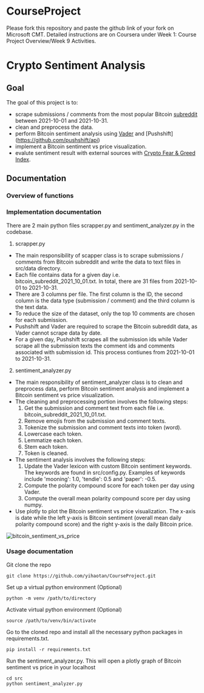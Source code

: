 # CourseProject

Please fork this repository and paste the github link of your fork on Microsoft CMT. Detailed instructions are on Coursera under Week 1: Course Project Overview/Week 9 Activities.

# Crypto Sentiment Analysis 

## Goal 

The goal of this project is to:
- scrape submissions / comments from the most popular Bitcoin [subreddit](https://www.reddit.com/r/Bitcoin/) between 2021-10-01 and 2021-10-31.
- clean and preprocess the data.
- perform Bitcoin sentiment analysis using [Vader](https://github.com/cjhutto/vaderSentiment) and [Pushshift] (https://github.com/pushshift/api)
- implement a Bitcoin sentiment vs price visualization.
- evalute sentiment result with external sources with [Crypto Fear & Greed Index](https://alternative.me/crypto/fear-and-greed-index/).

## Documentation 

### Overview of functions 




### Implementation documentation 

There are 2 main python files scrapper.py and sentiment_analyzer.py in the codebase.

1. scrapper.py

* The main responsibility of scapper class is to scrape submissions / comments from Bitcoin subreddit and write the data to text files in src/data directory.
* Each file contains data for a given day i.e. bitcoin_subreddit_2021_10_01.txt. In total, there are 31 files from 2021-10-01 to 2021-10-31.
* There are 3 columns per file. The first column is the ID, the second column is the data type (submission / comment) and the third column is the text data.
* To reduce the size of the dataset, only the top 10 comments are chosen for each submission.
* Pushshift and Vader are required to scrape the Bitcoin subreddit data, as Vader cannot scrape data by date. 
* For a given day, Pushshift scrapes all the submission ids while Vader scrape all the submission texts the comment ids and comments associated with submission id. This process contiunes from 2021-10-01 to 2021-10-31.

2. sentiment_analyzer.py

* The main responsibility of sentiment_analyzer class is to clean and preprocess data, perform Bitcoin sentiment analysis and implement a Bitcoin sentiment vs price visualization.
* The cleaning and preprocessing portion involves the following steps:
  1. Get the submission and comment text from each file i.e. bitcoin_subreddit_2021_10_01.txt.
  2. Remove emojis from the submission and comment texts.
  3. Tokenize the submission and comment texts into token (word).
  4. Lowercase each token.
  5. Lemmatize each token.
  6. Stem each token.
  7. Token is cleaned.
* The sentiment analysis involves the following steps:
  1. Update the Vader lexicon with custom Bitcoin sentiment keywords. The keywords are found in src/config.py. Examples of keywords include 'mooning': 1.0, 'tendie': 0.5 and 'paper': -0.5.
  1. Compute the polarity compound score for each token per day using Vader.
  2. Compute the overall mean polarity compound score per day using numpy.
* Use plotly to plot the Bitcoin sentiment vs price visualization. The x-axis is date while the left y-axis is Bitcoin sentiment (overall mean daily polarity compound score) and the right y-axis is the daily Bitcoin price.

![bitcoin_sentiment_vs_price](https://user-images.githubusercontent.com/9248134/145162940-bb65a9d2-814a-497a-bab4-0edb761dcb32.png)

### Usage documentation

Git clone the repo

```
git clone https://github.com/yihaotan/CourseProject.git
```

Set up a virtual python environment (Optional)

```
python -m venv /path/to/directory
```

Activate virtual python environment (Optional)

```
source /path/to/venv/bin/activate
```


Go to the cloned repo and install all the necessary python packages in requirements.txt.

```
pip install -r requirements.txt
```


Run the sentiment_analyzer.py. This will open a plotly graph of Bitcoin sentiment vs price in your localhost 

```
cd src
python sentiment_analyzer.py
```


